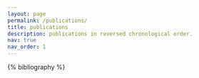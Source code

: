 ```yaml
---
layout: page
permalink: /publications/
title: publications
description: publications in reversed chronological order.
nav: true
nav_order: 1
---
```


<!-- _pages/publications.md -->

<!-- Bibsearch Feature -->

<!-- {% include bib_search.liquid %} -->

<div class="publications">

{% bibliography %}

</div>

